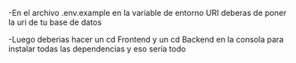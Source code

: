 -En el archivo .env.example en la variable de entorno URI deberas de poner la uri de tu base de datos

-Luego deberias hacer un cd Frontend y un cd Backend en la consola para instalar todas las dependencias y eso sería todo
